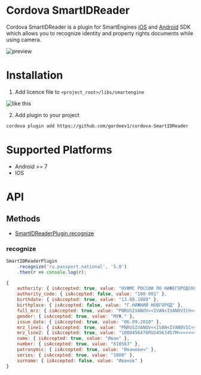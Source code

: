 # Cordova SmartIDReader

Cordova SmartIDReader is a plugin for SmartEngines [iOS](https://github.com/SmartEngines/SmartIDReader-iOS-SDK) and [Android](https://github.com/SmartEngines/SmartIDReader-Android-SDK) SDK which allows you to recognize identity and property rights documents while using camera.

![preview](https://smartengines.ru/wp-content/themes/newsmart/img/pasru_scanall2.jpg)

# Installation

1.  Add licence file to `<project_root>/libs/smartengine`

![like this](https://imgur.com/Uspk0DO.png)

2.  Add plugin to your project

```sh
cordova plugin add https://github.com/gordeev1/cordova-SmartIDReader
```

# Supported Platforms

-   Android >= 7
-   IOS

# API

## Methods

-   [SmartIDReaderPlugin.recognize](#recognize)

### recognize

```js
SmartIDReaderPlugin
    .recognize('ru.passport.national', '5.0')
    .then(r => console.log(r);
```

```js
{
    authority: { isAccepted: true, value: "ОУФМС РОССИИ ПО НИЖЕГОРОДСКОЙ ОБЛ. В АВТОЗАВОДСКОМ Р-НЕ ГОР. НИЖНЕГО НОВГОРОДА" },
    authority_code: { isAccepted: false, value: "100-001" },
    birthdate: { isAccepted: true, value: "13.08.1980" },
    birthplace: { isAccepted: false, value: "Г.НИЖНИЙ НОВГОРОД" },
    full_mrz: { isAccepted: true, value: "PNRUSIVANOV<<IVAN<IVANOVICH<<<<<<<<<<<<<<5436776512341<<<<<<<5436776512341<45" },
    gender: { isAccepted: true, value: "МУЖ." },
    issue_date: { isAccepted: true, value: "06.09.2010" },
    mrz_line1: { isAccepted: true, value: "PNRUSIVANOV<<IVAN<IVANOVIC<<<<<<<<<<<<<<" },
    mrz_line2: { isAccepted: true, value: "1000456476RUS4563457M<<<<<<<5436776512341<45" },
    name: { isAccepted: true, value: "Иван" },
    number: { isAccepted: true, value: "610563" },
    patronymic: { isAccepted: true, value: "Иванович" },
    series: { isAccepted: true, value: "1000" },
    surname: { isAccepted: false, value: "Иванов" }
}
```
